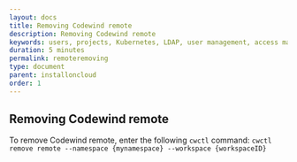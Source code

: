 ```yaml
---
layout: docs
title: Removing Codewind remote
description: Removing Codewind remote
keywords: users, projects, Kubernetes, LDAP, user management, access management, login, deployment, pod, security, securing cloud connection
duration: 5 minutes
permalink: remoteremoving
type: document
parent: installoncloud
order: 1
---
```


## Removing Codewind remote

To remove Codewind remote, enter the following `cwctl` command: `cwctl remove remote --namespace {mynamespace} --workspace {workspaceID}`


